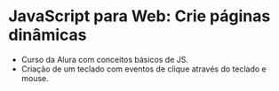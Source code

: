 # JavaScript para Web: Crie páginas dinâmicas

* Curso da Alura com conceitos básicos de JS.
* Criação de um teclado com eventos de clique através do teclado e mouse.